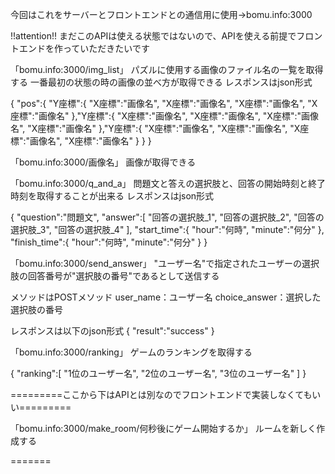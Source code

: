 
今回はこれをサーバーとフロントエンドとの通信用に使用→bomu.info:3000


!!attention!!
まだこのAPIは使える状態ではないので、APIを使える前提でフロントエンドを作っていただきたいです


「bomu.info:3000/img_list」
パズルに使用する画像のファイル名の一覧を取得する
一番最初の状態の時の画像の並べ方が取得できる
レスポンスはjson形式

{
    "pos":{
        "Y座標":{
            "X座標":"画像名",
            "X座標":"画像名",
            "X座標":"画像名",
            "X座標":"画像名"
        },"Y座標":{
            "X座標":"画像名",
            "X座標":"画像名",
            "X座標":"画像名",
            "X座標":"画像名"
        },"Y座標":{
            "X座標":"画像名",
            "X座標":"画像名",
            "X座標":"画像名",
            "X座標":"画像名"
        }
    }
}

「bomu.info:3000/画像名」
画像が取得できる

「bomu.info:3000/q_and_a」
問題文と答えの選択肢と、回答の開始時刻と終了時刻を取得することが出来る
レスポンスはjson形式

{
    "question":"問題文",
    "answer":[
        "回答の選択肢_1",
        "回答の選択肢_2",
        "回答の選択肢_3",
        "回答の選択肢_4"
    ],
    "start_time":{
        "hour":"何時",
        "minute":"何分"
    },
    "finish_time":{
        "hour":"何時",
        "minute":"何分"
    }
}



「bomu.info:3000/send_answer」
"ユーザー名"で指定されたユーザーの選択肢の回答番号が"選択肢の番号"であるとして送信する

メソッドはPOSTメソッド
user_name：ユーザー名
choice_answer：選択した選択肢の番号


レスポンスは以下のjson形式
{
    "result":"success"
}


「bomu.info:3000/ranking」
ゲームのランキングを取得する

{
    "ranking":[
            "1位のユーザー名",
            "2位のユーザー名",
            "3位のユーザー名"
        ]
}



=========ここから下はAPIとは別なのでフロントエンドで実装しなくてもいい=========

「bomu.info:3000/make_room/何秒後にゲーム開始するか」
ルームを新しく作成する

=======

